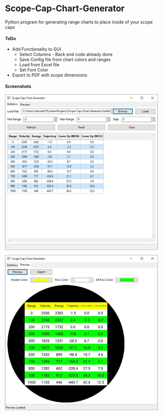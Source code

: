 # Scope-Cap-Chart-Generator
Python program for generating range charts to place inside of your scope caps

#### ToDo
 * Add Functionality to GUI
    * Select Columns - Back end code already done
    * Save Config file from chart colors and ranges
    * Load from Excel file 
    * Set Font Color
 * Export to PDF with scope dimensions

#### Screenshots

![Ballistics Tab](https://github.com/Caleb68864/Scope-Cap-Chart-Generator/blob/master/screenshots/Ballistics_Tab.JPG?raw=true)



![Preview Tab](https://github.com/Caleb68864/Scope-Cap-Chart-Generator/blob/master/screenshots/Preview_Tab.JPG?raw=true)

